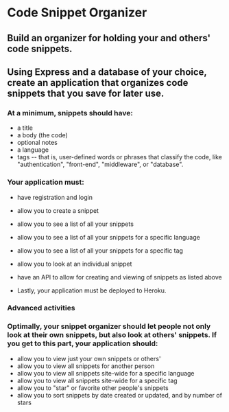 
# Code Snippet Organizer
## Build an organizer for holding your and others' code snippets.

## Using Express and a database of your choice, create an application that organizes code snippets that you save for later use.

### At a minimum, snippets should have:

- a title
- a body (the code)
- optional notes
- a language
- tags -- that is, user-defined words or phrases that classify the code, like "authentication", "front-end", "middleware", or "database".

### Your application must:

- have registration and login
- allow you to create a snippet
- allow you to see a list of all your snippets
- allow you to see a list of all your snippets for a specific language
- allow you to see a list of all your snippets for a specific tag
- allow you to look at an individual snippet

- have an API to allow for creating and viewing of snippets as listed above

- Lastly, your application must be deployed to Heroku.


### Advanced activities  

### Optimally, your snippet organizer should let people not only look at their own snippets, but also look at others' snippets. If you get to this part, your application should:

- allow you to view just your own snippets or others'
- allow you to view all snippets for another person
- allow you to view all snippets site-wide for a specific language
- allow you to view all snippets site-wide for a specific tag
- allow you to "star" or favorite other people's snippets
- allow you to sort snippets by date created or updated, and by number of stars
